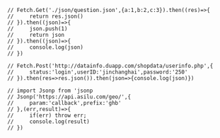         
        
        
        
        
        
        // Fetch.Get('./json/question.json',{a:1,b:2,c:3}).then((res)=>{
        //     return res.json()
        // }).then((json)=>{
        //     json.push(1)
        //     return json
        // }).then((json)=>{
        //     console.log(json)
        // })
        
        // Fetch.Post('http://datainfo.duapp.com/shopdata/userinfo.php',{
        //     status:'login',userID:'jinchanghai',password:'250'
        // }).then(res=>res.json()).then(json=>{console.log(json)})

        // import Jsonp from 'jsonp
        // Jsonp('https://api.asilu.com/geo/',{
        //     param:'callback',prefix:'ghb'
        // },(err,result)=>{
        //     if(err) throw err;
        //     console.log(result)
        // })